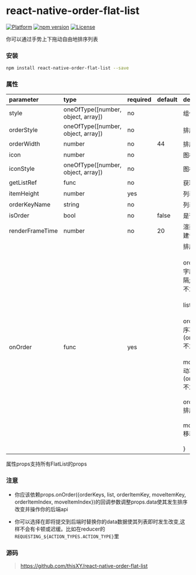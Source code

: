 # react-native-order-flat-list
[![Platform](https://img.shields.io/badge/platform-react--native-lightgrey.svg)](http://facebook.github.io/react-native/)
[![npm version](http://img.shields.io/npm/v/react-native-order-flat-list.svg)](https://www.npmjs.com/package/react-native-order-flat-list)
[![License](https://img.shields.io/badge/license-MIT-blue.svg)](https://raw.githubusercontent.com/thisXY/react-native-order-flat-list/master/LICENSE)

你可以通过手势上下拖动自由地排序列表

### 安装

```bash
npm install react-native-order-flat-list --save
```

### 属性

| parameter              | type                                       | required | default | description                                                                                                                                                                                                                        
| :--------------------- | :----------------------------------------- | :------- | :-------| :--------------------------------------------------------------------------------------------------------------------------------------------------------------------------------------------------------------------------
| style                  | oneOfType([number, object, array])         | no       |         | 组件样式                                                                                                                                                                                                                     
| orderStyle             | oneOfType([number, object, array])         | no       |         | 排序样式                                                                                                                                                                                                                   
| orderWidth             | number                                     | no       | 44      | 排序按钮宽    
| icon                   | number                                     | no       |         | 图标
| iconStyle              | oneOfType([number, object, array])         | no       |         | 图标样式
| getListRef             | func                                       | no       |         | 获取列表ref
| itemHeight             | number                                     | yes      |         | 列表项高度
| orderKeyName           | string                                     | no       |         | 列表排序字段
| isOrder                | bool                                       | no       | false   | 是否排序
| renderFrameTime        | number                                     | no       | 20      | 渲染帧时间(ms;不建议太大或太小)
| onOrder                | func                                       | yes      |         | 排序 {<br><br>orderKeys: 排序字段(,分隔;orderKeyName不为空时有值),<br><br>list: 列表,<br><br>orderItemKey: 排序项字段(orderKeyName不为空时有值),<br><br>moveItemKey: 移动项字段(orderKeyName不为空时有值),<br><br>orderItemIndex: 排序项位置,<br><br>moveItemIndex: 移动项位置<br><br>}                                                                                                                                                                                                      

属性props支持所有FlatList的props
### 注意
* 你应该依赖props.onOrder({orderKeys, list, orderItemKey, moveItemKey, orderItemIndex, moveItemIndex})的回调参数调整props.data使其发生排序改变并操作你的后端api

* 你可以选择在即将提交到后端时替换你的data数据使其列表即时发生改变,这样不会有卡顿或迟缓。比如在reducer的`REQUESTING_${ACTION_TYPES.ACTION_TYPE}`里

### 源码

> https://github.com/thisXY/react-native-order-flat-list
